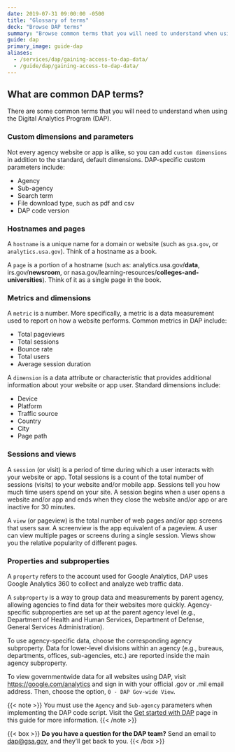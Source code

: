 ```yaml
---
date: 2019-07-31 09:00:00 -0500
title: "Glossary of terms"
deck: "Browse DAP terms"
summary: "Browse common terms that you will need to understand when using DAP."
guide: dap
primary_image: guide-dap
aliases:
  - /services/dap/gaining-access-to-dap-data/
  - /guide/dap/gaining-access-to-dap-data/
---
```


## What are common DAP terms?

There are some common terms that you will need to understand when using the Digital Analytics Program (DAP).

### Custom dimensions and parameters

Not every agency website or app is alike, so you can add `custom dimensions` in addition to the standard, default dimensions. DAP-specific custom parameters include:

- Agency
- Sub-agency
- Search term 
- File download type, such as pdf and csv
- DAP code version

### Hostnames and pages

A `hostname` is a unique name for a domain or website (such as `gsa.gov`, or `analytics.usa.gov`). Think of a hostname as a book.

A `page` is a portion of a hostname (such as: analytics.usa.gov/**data**, irs.gov/**newsroom**, or nasa.gov/learning-resources/**colleges-and-universities**). Think of it as a single page in the book.

### Metrics and dimensions

A `metric` is a number. More specifically, a metric is a data measurement used to report on how a website performs. Common metrics in DAP include:

- Total pageviews
- Total sessions
- Bounce rate
- Total users
- Average session duration

A `dimension` is a data attribute or characteristic that provides additional information about your website or app user. Standard dimensions include:

- Device
- Platform
- Traffic source
- Country
- City
- Page path

### Sessions and views

A `session` (or visit) is a period of time during which a user interacts with your website or app. Total sessions is a count of the total number of sessions (visits) to your website and/or mobile app. Sessions tell you how much time users spend on your site. A session begins when a user opens a website and/or app and ends when they close the website and/or app or are inactive for 30 minutes. 

A `view` (or pageview) is the total number of web pages and/or app screens that users saw. A screenview is the app equivalent of a pageview. A user can view multiple pages or screens during a single session. Views show you the relative popularity of different pages.

### Properties and subproperties

A `property` refers to the account used for Google Analytics, DAP uses Google Analytics 360 to collect and analyze web traffic data.

A `subproperty` is a way to group data and measurements by parent agency, allowing agencies to find data for their websites more quickly. Agency-specific subproperties are set up at the parent agency level (e.g., Department of Health and Human Services, Department of Defense, General Services Administration). 

To use agency-specific data, choose the corresponding agency subproperty. Data for lower-level divisions within an agency (e.g., bureaus, departments, offices, sub-agencies, etc.) are reported inside the main agency subproperty.

To view governmentwide data for all websites using DAP, visit https://google.com/analytics and sign in with your official .gov or .mil email address. Then, choose the option, `0 - DAP Gov-wide View`.

{{< note >}} 
You must use the `Agency` and `Sub-agency` parameters when implementing the DAP code script. Visit the [Get started with DAP](https://digital.gov/guides/dap/get-started-with-dap/#content-star) page in this guide for more information.
{{< /note >}}

{{< box >}}
**Do you have a question for the DAP team?** Send an email to [dap@gsa.gov](mailto:dap@gsa.gov), and they’ll get back to you.
{{< /box >}}

